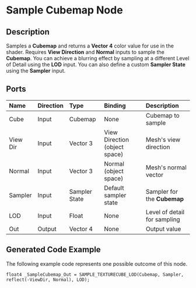 # Sample Cubemap Node

## Description

Samples a **Cubemap** and returns a **Vector 4** color value for use in the shader. Requires **View Direction** and **Normal** inputs to sample the **Cubemap**. You can achieve a blurring effect by sampling at a different Level of Detail using the **LOD** input. You can also define a custom **Sampler State** using the **Sampler** input.

## Ports

| Name        | Direction           | Type  | Binding | Description |
|:------------ |:-------------|:-----|:---|:---|
| Cube | Input      |    Cubemap | None | Cubemap to sample |
| View Dir      | Input | Vector 3 | View Direction (object space) | Mesh's view direction |
| Normal | Input      |    Vector 3 | Normal (object space) | Mesh's normal vector |
| Sampler | Input |	Sampler State | Default sampler state | Sampler for the **Cubemap** |
| LOD | Input      |    Float    | None | Level of detail for sampling |
| Out | Output      | Vector 4 | None | Output value |

## Generated Code Example

The following example code represents one possible outcome of this node.

```
float4 _SampleCubemap_Out = SAMPLE_TEXTURECUBE_LOD(Cubemap, Sampler, reflect(-ViewDir, Normal), LOD);
```